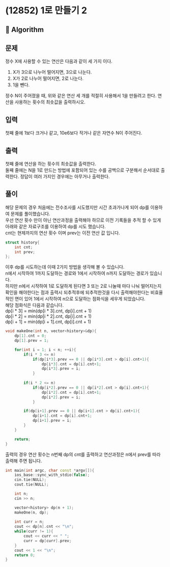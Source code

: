# (12852) 1로 만들기 2
## :100: Algorithm
## 문제
정수 X에 사용할 수 있는 연산은 다음과 같이 세 가지 이다.

1. X가 3으로 나누어 떨어지면, 3으로 나눈다.
2. X가 2로 나누어 떨어지면, 2로 나눈다.
3. 1을 뺀다.  

정수 N이 주어졌을 때, 위와 같은 연산 세 개를 적절히 사용해서 1을 만들려고 한다. 연산을 사용하는 횟수의 최솟값을 출력하시오.

## 입력
첫째 줄에 1보다 크거나 같고, 10e6보다 작거나 같은 자연수 N이 주어진다.

## 출력
첫째 줄에 연산을 하는 횟수의 최솟값을 출력한다.  
둘째 줄에는 N을 1로 만드는 방법에 포함되어 있는 수를 공백으로 구분해서 순서대로 출력한다. 정답이 여러 가지인 경우에는 아무거나 출력한다.

## 풀이
해당 문제의 경우 처음에는 전수조사를 시도했지만 시간 초과가나게 되어 dp를 이용하여 문제를 풀이했습니다.  
우선 연산 횟수 만이 아닌 연산과정을 출력해야 하므로 이전 기록들을 추적 할 수 있게 아래와 같은 자료구조를 이용하여 dp를 시도 했습니다.  
cnt는 현제까지의 연산 횟수 이며 prev는 이전 연산 값 입니다.  

```cpp
struct history{
    int cnt;
    int prev;
};
```

이후 dp를 시도하는데 이때 2가지 방법을 생각해 볼 수 있습니다.  
n에서 시작하여 1까지 도달하는 경로와 1에서 시작하여 n까지 도달하는 경로가 있습니다.  
하지만 n에서 시작하여 1로 도달하게 된다면 3 또는 2로 나눌때 마다 나눠 떨어지는지 확인을 해야한다는 점과 출력시 되추적후에  되추적한것을 다시 출력해야한다는 비효율적인 면이 있어 1에서 시작하여 n으로 도달하는 점화식을 세우게 되었습니다.  
해당 점화식은 다음과 같습니다.  
dp[i * 3] = min(dp[i * 3].cnt, dp[i].cnt + 1)  
dp[i * 2] = min(dp[i * 2].cnt, dp[i].cnt + 1)  
dp[i + 1] = min(dp[i + 1].cnt, dp[i].cnt + 1)  

```cpp
void makeOne(int n, vector<history>&dp){
    dp[1].cnt = 0;
    dp[1].prev = 1;

    for(int i = 1; i < n; ++i){
        if(i * 3 <= n)
            if(dp[i*3].prev == 0 || dp[i*3].cnt > dp[i].cnt+1){
                dp[i*3].cnt = dp[i].cnt+1;
                dp[i*3].prev = i;
            }
        
        if(i * 2 <= n)
            if(dp[i*2].prev == 0 || dp[i*2].cnt > dp[i].cnt+1){
                dp[i*2].cnt = dp[i].cnt+1;
                dp[i*2].prev = i;
            }    

        if(dp[i+1].prev == 0 || dp[i+1].cnt > dp[i].cnt+1){
            dp[i+1].cnt = dp[i].cnt+1;
            dp[i+1].prev = i;
        }
    }

    return;
}
```

출력의 경우 연산 횟수는 n번째 dp의 cnt를 출력하고  연산과정은 n에서 prev를 따라 출력해 주면 됩니다.

```cpp
int main(int argc, char const *argv[]){
    ios_base::sync_with_stdio(false);
    cin.tie(NULL);
    cout.tie(NULL);

    int n;
    cin >> n;

    vector<history> dp(n + 1);
    makeOne(n, dp);
    
    int curr = n;
    cout << dp[n].cnt << "\n";
    while(curr != 1){
        cout << curr << " ";
        curr = dp[curr].prev;
    }
    cout << 1 << "\n";
    return 0;
}
```